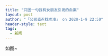 ```yaml
---
title: "只因一句我有女朋友引发的血案"
layout: post
author: "「公司直召找老凌」 on 2020-1-9 22:50"
header-style: text
tags:
  - 新闻
---
```


<head></head>
<body>
  如图~
 <br>
</body>


